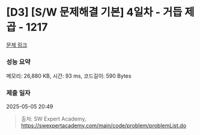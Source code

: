 # [D3] [S/W 문제해결 기본] 4일차 - 거듭 제곱 - 1217 

[문제 링크](https://swexpertacademy.com/main/code/problem/problemDetail.do?contestProbId=AV14dUIaAAUCFAYD) 

### 성능 요약

메모리: 26,880 KB, 시간: 93 ms, 코드길이: 590 Bytes

### 제출 일자

2025-05-05 20:49



> 출처: SW Expert Academy, https://swexpertacademy.com/main/code/problem/problemList.do